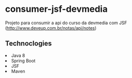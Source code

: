 # consumer-jsf-devmedia
Projeto para consumir a api do curso da devmedia com JSF (http://www.deveup.com.br/notas/api/notes)

## Technoclogies

 <li>Java 8</li>
 <li>Spring Boot</li>
 <li>JSF</li>
 <li>Maven</li>
